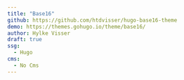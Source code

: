 ```yaml
---
title: "Base16"
github: https://github.com/htdvisser/hugo-base16-theme
demo: https://themes.gohugo.io/theme/base16/
author: Hylke Visser
draft: true
ssg:
  - Hugo
cms:
  - No Cms
---
```

